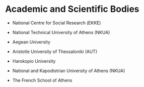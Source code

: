 # Academic and Scientific Bodies 

- National Centre for Social Research (ΕΚΚΕ)

- National Technical University of Athens (NKUA)

- Aegean University

- Aristotle University of Thessaloniki (AUT)

- Harokopio University

- National and Kapodistrian University of Athens (NKUA)

- The French School of Athens
